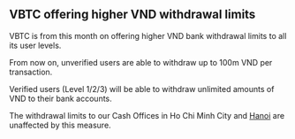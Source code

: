 ## VBTC offering higher VND withdrawal limits

VBTC is from this month on offering higher VND bank withdrawal limits to all its user levels.

From now on, unverified users are able to withdraw up to 100m VND per transaction.

Verified users (Level 1/2/3) will be able to withdraw unlimited amounts of VND to their bank accounts.

The withdrawal limits to our Cash Offices in Ho Chi Minh City and [Hanoi](https://blog.vbtc.exchange/2020/vbtc-cash-office-hanoi-how-does-it-work) are unaffected by this measure.